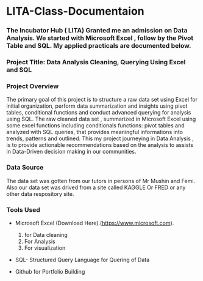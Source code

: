 # LITA-Class-Documentaion

### The Incubator Hub ( LITA) Granted me an admission on Data Analysis. We started with Microsoft Excel , follow by the Pivot Table and SQL. My applied practicals are documented below.

### Project Title: Data Analysis Cleaning, Querying Using Excel and SQL

### Project Overview
The primary goal of this project is to structure a raw data set using Excel for initial organization, perform data summarization and insights using pivot tables, conditional functions and conduct advanced querying for analysis using SQL. The raw cleaned data set , summarized in Microsoft Excel using some excel functions including conditionals functions: pivot tables and analyzed with SQL queries, that provides meaningful informations into trends, patterns and outlined. 
This my project journeying  in Data Analysis  , is to provide actionable recommendations  based on the analysis to assists in Data-Driven decision making in our communities.

### Data Source
The data set was gotten from our tutors in persons of Mr Mushin and Femi. Also our data set was drived from a site called KAGGLE Or FRED or any other data respository site.


### Tools Used
- Microsoft Excel (Download Here).(https://www.microsoft.com).
  1. for Data cleaning
  2. For Analysis
  3.  For visualization
 

- SQL- Structured Query Language for  Quering  of Data
- Github for Portfolio Building

